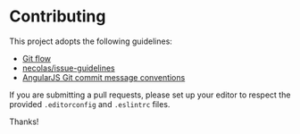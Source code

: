 # Contributing

This project adopts the following guidelines:

* [Git flow][]
* [necolas/issue-guidelines][]
* [AngularJS Git commit message conventions][git-commit]

If you are submitting a pull requests, please set up your editor to respect the
provided `.editorconfig` and `.eslintrc` files.

Thanks!

[Git flow]: http://nvie.com/posts/a-successful-git-branching-model/
[necolas/issue-guidelines]: https://github.com/necolas/issue-guidelines/blob/master/CONTRIBUTING.md
[git-commit]: https://github.com/ajoslin/conventional-changelog/blob/master/conventions/angular.md
